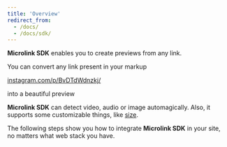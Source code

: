 ```yaml
---
title: 'Overview'
redirect_from:
  - /docs/
  - /docs/sdk/
---
```


**Microlink SDK** enables you to create previews from any link.

You can convert any link present in your markup

[instagram.com/p/BvDTdWdnzkj/](https://www.instagram.com/p/BvDTdWdnzkj/)

into a beautiful preview

<Microlink url='https://www.instagram.com/p/BvDTdWdnzkj/' media='video' />

**Microlink SDK** can detect video, audio or image automagically. Also, it supports some customizable things, like [size](size).

<Microlink url='https://www.instagram.com/p/BvDTdWdnzkj/' media='video' size='large' />

The following steps show you how to integrate **Microlink SDK** in your site, no matters what web stack you have.
